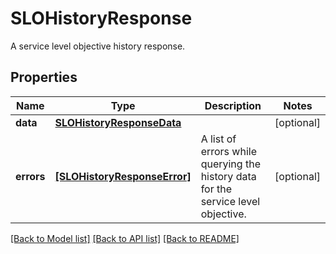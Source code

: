 # SLOHistoryResponse

A service level objective history response.

## Properties
Name | Type | Description | Notes
------------ | ------------- | ------------- | -------------
**data** | [**SLOHistoryResponseData**](SLOHistoryResponseData.md) |  | [optional] 
**errors** | [**[SLOHistoryResponseError]**](SLOHistoryResponseError.md) | A list of errors while querying the history data for the service level objective. | [optional] 

[[Back to Model list]](README.md#documentation-for-models) [[Back to API list]](README.md#documentation-for-api-endpoints) [[Back to README]](README.md)


